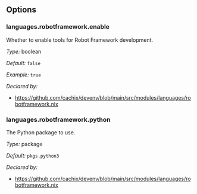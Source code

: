 [comment]: # (Do not edit this file as it is autogenerated. Go to docs/individual-docs if you want to make edits.)


[comment]: # (Please add your documentation on top of this line)

## Options

### languages\.robotframework\.enable

Whether to enable tools for Robot Framework development\.



*Type:*
boolean



*Default:*
` false `



*Example:*
` true `

*Declared by:*
 - [https://github\.com/cachix/devenv/blob/main/src/modules/languages/robotframework\.nix](https://github.com/cachix/devenv/blob/main/src/modules/languages/robotframework.nix)



### languages\.robotframework\.python



The Python package to use\.



*Type:*
package



*Default:*
` pkgs.python3 `

*Declared by:*
 - [https://github\.com/cachix/devenv/blob/main/src/modules/languages/robotframework\.nix](https://github.com/cachix/devenv/blob/main/src/modules/languages/robotframework.nix)
